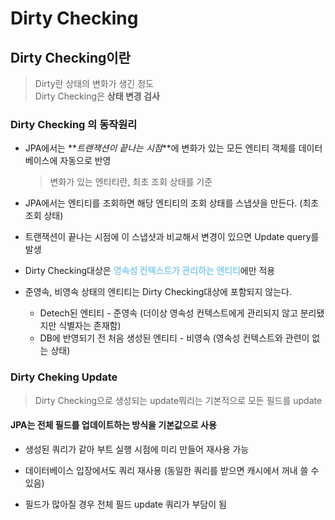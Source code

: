 # Dirty Checking

## Dirty Checking이란

> Dirty란 상태의 변화가 생긴 정도<br>Dirty Checking은 **상태 변경 검사**

### Dirty Checking 의 동작원리

- JPA에서는 **_트랜잭션이 끝나는 시점_**에 변화가 있는 모든 엔티티 객체를 데이터베이스에 자동으로 반영

  > 변화가 있는 엔티티란, 최초 조회 상태를 기준

- JPA에서는 엔티티를 조회하면 해당 엔티티의 조회 상태를 스냅샷을 만든다. (최초 조회 상태)

- 트랜잭션이 끝나는 시점에 이 스냅샷과 비교해서 변경이 있으면 Update query를발생

- Dirty Checking대상은 <span style="color: skyblue">**영속성 컨텍스트가 관리하는 엔티티**</span>에만 적용

- 준영속, 비영속 상태의 엔티티는 Dirty Checking대상에 포함되지 않는다.
  - Detech된 엔티티 - 준영속 (더이상 영속성 컨텍스트에게 관리되지 않고 분리됐지만 식별자는 존재함)
  - DB에 반영되기 전 처음 생성된 엔티티 - 비영속 (영속성 컨텍스트와 관련이 없는 상태)

### Dirty Cheking Update

> Dirty Checking으로 생성되는 update뭐리는 기본적으로 모든 필드를 update

#### JPA는 전체 필드를 업데이트하는 방식을 기본값으로 사용

- 생성된 쿼리가 같아 부트 실행 시점에 미리 만들어 재사용 가능

- 데이터베이스 입장에서도 쿼리 재사용 (동일한 쿼리를 받으면 캐시에서 꺼내 쓸 수 있음)

- 필드가 많아질 경우 전체 필드 update 쿼리가 부담이 됨
